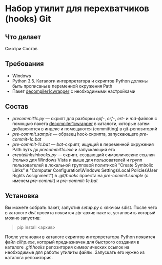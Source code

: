 Набор утилит для перехватчиков (hooks) Git
===

Что делает
---

Смотри Состав 

Требования
---

- Windows
- Python 3.5. Каталоги интерпретатора и скриптов Python должны быть прописаны в переменной окружения Path
- Пакет [decompiler1cwrapper][1] с необходимыми настройками

Состав
---

- *precommit1c.py* — скрипт для разборки *epf*-, *erf*-, *ert*- и *md*-файлов с помощью пакета 
[decompiler1cwrapper][1] в каталоги, которые затем добавляются в индекс и 
помещаются (committing) в git-репозиторий
- *pre-commit.sample* — образец hook-скрипта, запускающего *pre-commit-1c.bat*
- *pre-commit-1c.bat* — *bat*-скрипт, ищущий в переменной окружения Path путь до *precommit1c.exe* и запускающий его
- *createlinksinhooks.py* — скрипт, создающий символические ссылки (только для Windows Vista и выше для пользователей
и групп пользователей в локальной групповой политикой "Create Symbolic Links" в
"Computer Configuration\Windows Settings\Local Policies\User Rights Assignment") в *.git/hooks* проекта на
*pre-commit.sample* (c именем *pre-commit*) и *pre-commit-1c.bat*

Установка
---

Вы можете собрать пакет, запустив *setup.py* с ключом sdist. После чего в каталоге *dist* проекта появится *zip*-архив
пакета, установить который можно запустив:

> pip install <архив>

После установки в каталоге скриптов интерпретатора Python появится файл *clihp.exe*, который предназначен для быстрого
создания в каталоге *.git\\hooks* репозитория символических ссылок на необходимые для работы утилиты файлы. Запускать
его нужно из каталога репозитория.

[1]: https://github.com/Cujoko/decompiler1cwrapper
